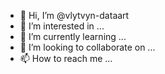 - 👋 Hi, I’m @vlytvyn-dataart
- 👀 I’m interested in ...
- 🌱 I’m currently learning ...
- 💞️ I’m looking to collaborate on ...
- 📫 How to reach me ...

<!---
vlytvyn-dataart/vlytvyn-dataart is a ✨ special ✨ repository because its `README.md` (this file) appears on your GitHub profile.
You can click the Preview link to take a look at your changes.
--->
